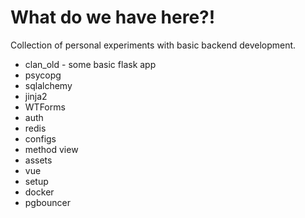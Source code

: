 # What do we have here?!

Collection of personal experiments with basic backend development.
* clan_old - some basic flask app
* psycopg
* sqlalchemy
* jinja2
* WTForms
* auth
* redis
* configs
* method view
* assets
* vue
* setup
* docker
* pgbouncer
